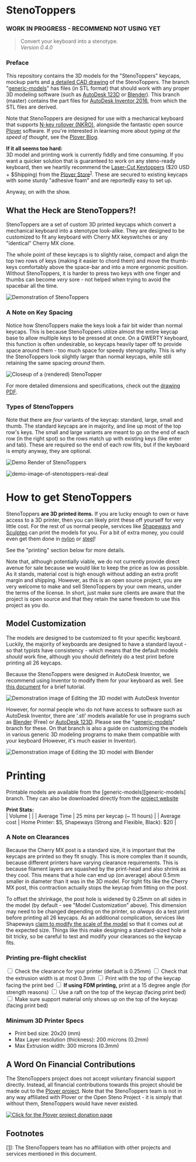 # StenoToppers

<!-- TODO: Remove this when the project is at a ready stage -->
### WORK IN PROGRESS - RECOMMEND NOT USING YET

> Convert your keyboard into a stenotype.  
> *Version 0.4.0*
<!-- TODO: Update this version number consistently -->


### Preface

This repository contains the 3D models for the "StenoToppers" keycaps, mockup parts and [a detailed CAD drawing][cad-pdf] of the StenoToppers.  The branch "[generic-models][generic-branch]" has files (in STL format) that should work with any proper 3D modeling software (such as [AutoDesk 123D][123d-editor] or [Blender][blender]). This branch (master) contains the part files for [AutoDesk Inventor 2016][inventor], from which the STL files are derived.

Note that StenoToppers are designed for use with a mechanical keyboard that supports [N-key rollover (NKRO)][nkey], alongside the fantastic open source [Plover][plover] software. If you're interested in learning more about *typing at the speed of thought*, see the [Plover Blog][plover-blog]. 

**If it all seems too hard:**<br> 
3D model and printing work is currently fiddly and time consuming. If you want a quicker solution that is guaranteed to work on any steno-ready keyboard, then we heartily recommend the [Laser-Cut Keytoppers][keytoppers] ($20 USD + $Shipping) from the [Plover Store][plover-store]<sup>[1](#not-a-sponsor)</sup>. These are secured to existing keycaps with some sturdy "adhesive foam" and are reportedly easy to set up.

Anyway, on with the show.


## What the Heck are StenoToppers?!

StenoToppers are a set of custom 3D printed keycaps which convert a mechanical keyboard into a stenotype look-alike. They are designed to be customized to fit any keyboard with Cherry MX keyswitches or any "identical" Cherry MX clone. 

The whole point of these keycaps is to slightly raise, compact and align the top two rows of keys (making it easier to chord them) and move the thumb-keys comfortably above the space-bar and into a more ergonomic position. Without StenoToppers, it is harder to press two keys with one finger and thumbs can become *very* sore - not helped when trying to avoid the spacebar all the time.

![Demonstration of StenoToppers](https://i.imgur.com/5nuGgAY.jpg)


### A Note on Key Spacing

Notice how StenoToppers make the keys look a fair bit wider than normal keycaps. This is because StenoToppers utilize almost the entire keycap base to allow multiple keys to be pressed at once. On a QWERTY keyboard, this function is often undesirable, so keycaps heavily taper off to provide space around them - too much space for speedy stenography. This is why the StenoToppers look slightly larger than normal keycaps, while still retaining the same spacing *around* them.

![Closeup of a (rendered) StenoTopper](https://i.imgur.com/3vd6CHQ.jpg)

For more detailed dimensions and specifications, check out the [drawing PDF][cad-pdf].

### Types of StenoToppers

Note that there are *four* variants of the keycap: standard, large, small and thumb. The standard keycaps are in majority, and line up most of the top row's keys. The small and large variants are meant to go on the end of each row (in the right spot) so the rows match up with existing keys (like enter and tab). These are required so the end of each row fits, but if the keyboard is empty anyway, they are optional.

![Demo Render of StenoToppers](https://i.imgur.com/ZYFgn3A.jpg)

![demo-image-of-stenotoppers-real-deal](link)

# How to get StenoToppers

StenoToppers **are 3D printed items.** If you are lucky enough to own or have access to a 3D printer, then you can likely print these off yourself for very little cost. For the rest of us normal people, services like [Shapeways][shapeways] and [Sculpteo][sculpteo] can print the models for you. For a bit of extra money, you could even get them done in [nylon][shapeways-nylon] or [steel][shapeways-steel]!

See the "printing" section below for more details.

Note that, although potentially viable, we do not currently provide direct avenue for sale because we would like to keep the price as low as possible. As it stands, material cost is high enough without adding an extra profit margin and shipping. However, as this is an open source project, you are very welcome to make and sell StenoToppers by your own means, under the terms of the license. In short, just make sure clients are aware that the project is open source and that they retain the same freedom to use this project as you do.

## Model Customization

The models are designed to be customized to fit your specific keyboard. Luckily, the majority of keyboards are designed to have a standard layout - so that typists have consistency - which means that the default models *should* work fine, although you should definitely do a test print before printing all 26 keycaps.

Because the StenoToppers were designed in AutoDesk Inventor, we recommend using Inventor to modify them for your keyboard as well. See [this document][inventor-customization] for a brief tutorial.

![Demonstration image of Editing the 3D model with AutoDesk Inventor](https://i.imgur.com/VlwCSHp.jpg)

However, for normal people who do not have access to software such as
AutoDesk Inventor, there are '.stl' models available for use in programs such as [Blender][blender] (Free) or [AutoDesk 123D][123d-editor]. Please see the "[generic-models][generic-branch]" branch for these. On that branch is also a guide on customizing the models in various generic 3D modeling programs to make them compatible with your keyboard (However, it's much easier in Inventor).

![Demonstration image of Editing the 3D model with Blender](https://i.imgur.com/kooz1oo.jpg)



# Printing

Printable models are available from the [generic-models][generic-models] branch. They can also be downloaded directly from the [project website][project-website]

**Print Stats:** <br>
| Volume       | <Bounding box> <Material volume> |
| Average Time | 25 mins per keycap (~ 11 hours)  |
| Average cost | Home Printer: $5, Shapeways (Strong and Flexible, Black): $20 |


### A Note on Clearances

Because the Cherry MX post is a standard size, it is important that the keycaps are printed so they fit snugly. This is more complex than it sounds, because different printers have varying clearance requirements. This is because filament layers are squashed by the print-head and also shrink as they cool. This means that a hole can end up (on average) about 0.5mm smaller in diameter than it was in the 3D model. For tight fits like the Cherry MX post, this contraction actually stops the keycap from fitting on the post. 

To offset the shrinkage, the post hole is widened by 0.25mm on all sides in the model (by default - see "Model Customization" above). This dimension may need to be changed depending on the printer, so *always* do a test print before printing all 26 keycaps. As an additional complication, services like Shapeways [claim to modify the scale of the model][shapeways-mech-parts] so that it comes out at the expected size. Things like this make designing a standard-sized hole a bit tricky, so be careful to test and modify your clearances so the keycap fits.

### Printing pre-flight checklist

<input type="checkbox"> Check the clearance for your printer (default is 0.25mm)
<input type="checkbox"> Check that the extrusion width is at most 0.3mm
<input type="checkbox"> Print with the top of the keycap facing the print bed
<input type="checkbox"> **If using FDM printing,** print at a 15 degree angle (for strength reasons)
<input type="checkbox"> Use a raft on the top of the keycap (facing print bed)
<input type="checkbox"> Make sure support material only shows up on the top of the keycap (facing print bed)


### Minimum 3D Printer Specs

* Print bed size: 20x20 (mm)
* Max Layer resolution (thickness): 200 microns (0.2mm)
* Max Extrusion width: 300 microns (0.3mm)



## A Word On Financial Contributions

The StenoToppers project does not accept voluntary financial support directly. Instead, all financial contributions towards this project should be made out to the [Plover project][plover-donate]. Note that the StenoToppers team is not in any way affiliated with Plover or the Open Steno Project - it is simply that without them, StenoToppers would have never existed.

[![Click for the Plover project donation page](https://i.imgur.com/uaUfrnk.jpg)][plover-donate]


## Footnotes

[<a href="#not-a-sponsor">1</a>]: The StenoToppers team has no affiliation with other projects and services mentioned in this document.

<!-- Link table, sorted by category -->

[inventor]:http://www.autodesk.com.au/products/inventor/overview
[inventor-customization]:https://github.com/CemraJC/stenotoppers/blob/master/docs/Customization%20with%20Inventor.md
[blender]: https://www.blender.org/download/
[123d-editor]: http://www.123dapp.com/design

[generic-branch]: https://github.com/CemraJC/stenotoppers/tree/generic-models
[project-website]: https://cemrajc.github.io/stenotoppers/
[cad-pdf]:https://github.com/CemraJC/stenotoppers/blob/master/drawings/base-keycap_cherrymx.pdf

[plover]: http://stenoknight.com/wiki/Getting_Started#Installing_Plover
[plover-blog]: http://plover.stenoknight.com/
[plover-store]: http://plover.deco-craft.com/
[plover-donate]: http://stenoknight.com/plover/donatepage.html
[keytoppers]: http://plover.deco-craft.com/shop/view_product/Laser-Cut-Steno-Keys-Kit
[nkey]: https://en.wikipedia.org/wiki/Rollover_(key)

[sculpteo]: https://www.sculpteo.com/en/
[shapeways]: http://www.shapeways.com/
[shapeways-steel]: http://www.shapeways.com/materials/steel
[shapeways-nylon]: http://www.shapeways.com/materials/strong-and-flexible-plastic
[shapeways-mech-parts]: http://www.shapeways.com/tutorials/designing_mechanical_parts_for_3d_printing
